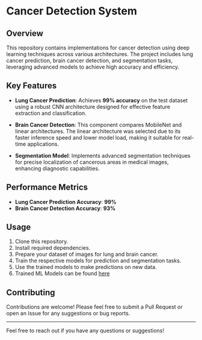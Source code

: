 # Cancer Detection System

## Overview

This repository contains implementations for cancer detection using deep learning techniques across various architectures. The project includes lung cancer prediction, brain cancer detection, and segmentation tasks, leveraging advanced models to achieve high accuracy and efficiency.

## Key Features

- **Lung Cancer Prediction**: Achieves **99% accuracy** on the test dataset using a robust CNN architecture designed for effective feature extraction and classification.

- **Brain Cancer Detection**: This component compares MobileNet and linear architectures. The linear architecture was selected due to its faster inference speed and lower model load, making it suitable for real-time applications.

- **Segmentation Model**: Implements advanced segmentation techniques for precise localization of cancerous areas in medical images, enhancing diagnostic capabilities.

## Performance Metrics

- **Lung Cancer Prediction Accuracy**: **99%**
- **Brain Cancer Detection Accuracy**: **93%**

## Usage

1. Clone this repository.
2. Install required dependencies.
3. Prepare your dataset of images for lung and brain cancer.
4. Train the respective models for prediction and segmentation tasks.
5. Use the trained models to make predictions on new data.
6. Trained ML Models can be found [here](https://drive.google.com/drive/folders/146msuaPwvn0FJyjuxS03WKCSPSH5cn3F?usp=sharing)

## Contributing

Contributions are welcome! Please feel free to submit a Pull Request or open an Issue for any suggestions or bug reports.

---

Feel free to reach out if you have any questions or suggestions!

